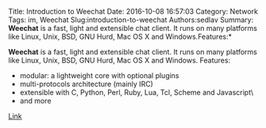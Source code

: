 Title: Introduction to Weechat
Date: 2016-10-08 16:57:03
Category: Network
Tags: im, Weechat
Slug:introduction-to-weechat
Authors:sedlav
Summary: **Weechat**  is a fast, light and extensible chat client. It runs on many platforms like Linux, Unix, BSD, GNU Hurd, Mac OS X and Windows.Features:*

**Weechat**  is a fast, light and extensible chat client. It runs on many platforms like Linux, Unix, BSD, GNU Hurd, Mac OS X and Windows.
Features:
* modular: a lightweight core with optional plugins
* multi-protocols architecture (mainly IRC)
* extensible with C, Python, Perl, Ruby, Lua, Tcl, Scheme and Javascript\
* and more

[Link](https://farhaanbukhsh.wordpress.com/2016/09/30/weechat-tmux/)
